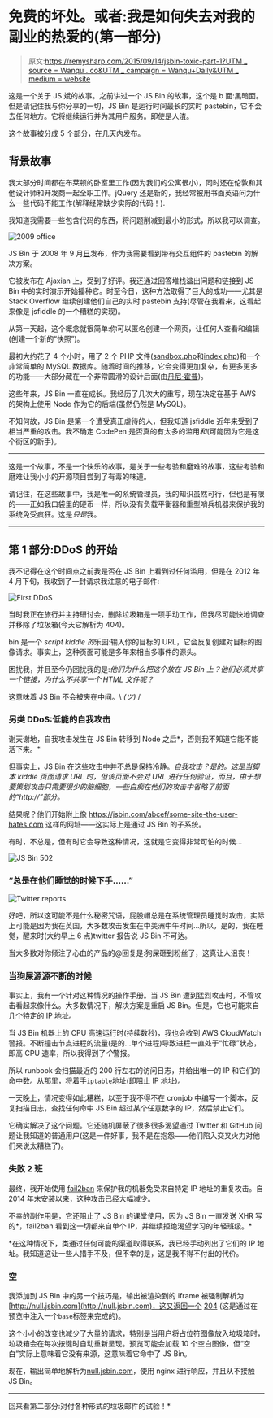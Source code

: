 # 免费的坏处。或者:我是如何失去对我的副业的热爱的(第一部分)

> 原文:[https://remysharp.com/2015/09/14/jsbin-toxic-part-1?UTM _ source = Wanqu . co&UTM _ campaign = Wanqu+Daily&UTM _ medium = website](https://remysharp.com/2015/09/14/jsbin-toxic-part-1?utm_source=wanqu.co&utm_campaign=Wanqu+Daily&utm_medium=website)

这是一个关于 JS 斌的故事。之前讲过一个 JS Bin 的故事，这个是 b 面:黑暗面。但是请记住我与你分享的一切，JS Bin 是运行时间最长的实时 pastebin，它不会去任何地方。它将继续运行并为其用户服务。即使是人渣。

这个故事被分成 5 个部分，在几天内发布。

## 背景故事

我大部分时间都在布莱顿的卧室里工作(因为我们的公寓很小)，同时还在伦敦和其他设计师和开发商一起全职工作。jQuery 还是新的，我经常被用书面英语问为什么一些代码不能工作(解释经常缺少实际的代码！).

我知道我需要一些包含代码的东西，将问题削减到最小的形式，所以我可以调查。

![2009 office](../Images/b65b3151115656dda6441b8d1eb63c31.png)

JS Bin 于 2008 年 9 月[日](https://remysharp.com/2008/10/06/js-bin-for-collaborative-javascript-debugging)发布，作为我需要看到带有交互组件的 pastebin 的解决方案。

它被发布在 Ajaxian 上，受到了好评。我还通过回答堆栈溢出问题和链接到 JS Bin 中的实时演示开始播种它。时至今日，这种方法取得了巨大的成功——尤其是 Stack Overflow 继续创建他们自己的实时 pastebin 支持(尽管在我看来，这看起来像是 jsfiddle 的一个糟糕的实现)。

从第一天起，这个概念就很简单:你可以匿名创建一个网页，让任何人查看和编辑(创建一个新的“快照”)。

最初大约花了 4 个小时，用了 2 个 PHP 文件([sandbox.php](https://github.com/jsbin/jsbin/blob/e895c32089ac1bd310b5d91aecabda219f2eccea/sandbox.php)和[index.php](https://github.com/jsbin/jsbin/blob/e895c32089ac1bd310b5d91aecabda219f2eccea/index.php))和一个非常简单的 MySQL 数据库。随着时间的推移，它会变得更加复杂，有更多更多的功能——大部分藏在一个非常圆滑的设计后面(由[丹尼·霍普](https://twitter.com/yandle))。

这些年来，JS Bin 一直在成长。我经历了几次大的重写，现在决定在基于 AWS 的架构上使用 Node 作为它的后端(虽然仍然是 MySQL)。

不知何故，JS Bin 是第一个遭受真正虐待的人，但我知道 jsfiddle 近年来受到了相当严重的攻击。我不确定 CodePen 是否真的有太多的滥用*和*(可能因为它是这个街区的新手)。

* * *

这是一个故事，不是一个快乐的故事，是关于一些考验和磨难的故事，这些考验和磨难让我小小的开源项目尝到了有毒的味道。

请记住，在这些故事中，我是唯一的系统管理员，我的知识虽然可行，但也是有限的——正如我口袋里的硬币一样，所以没有负载平衡器和重型哨兵机器来保护我的系统免受疯狂。这是*只是*我。

* * *

## 第 1 部分:DDoS 的开始

我不记得在这个时间点之前我是否在 JS Bin 上看到过任何滥用，但是在 2012 年 4 月下旬，我收到了一封请求我注意的电子邮件:

![First DDoS](../Images/7306574a4a4133829f10d780b307dbd7.png)

当时我正在旅行并主持研讨会，删除垃圾箱是一项手动工作，但我尽可能快地调查并移除了垃圾箱(今天它解析为 404)。

bin 是一个 *script kiddie 的*乐园:输入你的目标的 URL，它会反复创建对目标的图像请求。事实上，这种页面可能是多年来相当多事件的源头。

困扰我，并且至今仍困扰我的是:*他们为什么把这个放在 JS Bin 上？他们必须共享一个链接，为什么不共享一个 HTML 文件呢？*

这意味着 JS Bin 不会被夹在中间。\ *(ツ)* /

### 另类 DDoS:低能的自我攻击

谢天谢地，自我攻击发生在 JS Bin 转移到 Node 之后*，否则我不知道它能不能活下来。*

但事实上，JS Bin 在这些攻击中并不总是保持冷静。*自我攻击？是的。这是当脚本 kiddie 页面请求 URL 时，但该页面不会对 URL 进行任何验证，而且，由于想要策划攻击只需要很少的脑细胞，一些白痴在他们的攻击中省略了前面的“http://”部分。*

结果呢？他们开始附上像 https://jsbin.com/abcef/some-site-the-user-hates.com 这样的网址——这实际上是通过 JS Bin 的子系统。

有时，不总是，但有时它会导致这种情况，这就是它变得非常可怕的时候...

![JS Bin 502](../Images/120a16434865ac43f9d1b1f675d2a416.png)

### “总是在他们睡觉的时候下手……”

![Twitter reports](../Images/8f637252c509783e67ffe9a4591edd3e.png)

好吧，所以这可能不是什么秘密咒语，屁股帽总是在系统管理员睡觉时攻击，实际上可能是因为我在英国，大多数攻击发生在中美洲中午时间...所以，是的，我在睡觉，醒来时(大约早上 6 点)twitter 报告说 JS Bin 不可达。

当大多数对你倾注了心血的产品的@回复是:狗屎砸到粉丝了，这真让人沮丧！

### 当狗屎源源不断的时候

事实上，我有一个针对这种情况的操作手册。当 JS Bin 遭到猛烈攻击时，不管攻击看起来像什么。大多数情况下，解决方案是重启 JS Bin。但是，它也可能来自几个特定的 IP 地址。

当 JS Bin 机器上的 CPU 高速运行时(持续数秒)，我也会收到 AWS CloudWatch 警报。不断撞击节点进程的流量(是的...单个进程)导致进程一直处于“忙碌”状态，即高 CPU 速率，所以我得到了*个*警报。

所以 runbook 会扫描最近的 200 行左右的访问日志，并给出唯一的 IP 和它们的命中数。从那里，将着手`iptable`地址(即阻止 IP 地址)。

一天晚上，情况变得如此糟糕，以至于我不得不在 cronjob 中编写一个脚本，反复扫描日志，查找任何命中 JS Bin 超过某个任意数字的 IP，然后禁止它们。

它确实解决了这个问题。它还随机屏蔽了很多很多渴望通过 Twitter 和 GitHub 问题让我知道的普通用户(这是一件好事，我不是在抱怨——他们陷入交叉火力对他们来说太糟糕了)。

### 失败 2 班

最终，我开始使用 [fail2ban](http://www.fail2ban.org/wiki/index.php/Main_Page) 来保护我的机器免受来自特定 IP 地址的重复攻击。自 2014 年末安装以来，这种攻击已经大幅减少。

不幸的副作用是，它还阻止了 JS Bin 的课堂使用，因为 JS Bin 一直发送 XHR 写的*，fail2ban 看到这一切都来自单个 IP，并继续拒绝渴望学习的年轻班级。*

 *在这种情况下，类通过任何可能的渠道取得联系，我已经手动列出了它们的 IP 地址。我知道这让一些人措手不及，但不幸的是，这是我不得不付出的代价。

### 空

我添加到 JS Bin 中的另一个技巧是，输出被渲染到的 iframe 被强制解析为[http://null.jsbin.com](http://null.jsbin.com)，这又返回一个 [204](http://www.w3.org/Protocols/rfc2616/rfc2616-sec10.html#sec10.2.5) (这是通过在预览中注入一个`base`标签来完成的)。

这个小小的改变也减少了大量的请求，特别是当用户将占位符图像放入垃圾箱时，垃圾箱会在每次按键时自动重新呈现。预览可能会加载 10 个空白图像，但“空白”实际上意味着它没有来源，这意味着它命中了 JS Bin。

现在，输出简单地解析为[null.jsbin.com](http://null.jsbin.com)，使用 nginx 进行响应，并且从不接触 JS Bin。

* * *

回来看第二部分:对付各种形式的垃圾邮件的试验！*